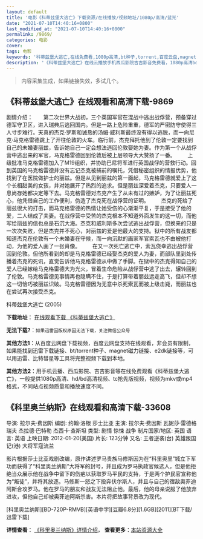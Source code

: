 ```yaml
---
layout: default
title: '电影《科蒂兹堡大逃亡》下载资源/在线播放/视频地址/1080p/高清/蓝光'
date: "2021-07-10T14:40:16+0800"
last_modified_at: "2021-07-10T14:40:16+0800"
permalink: /9869/
categories: 电影
cover:
tags: 电影
keywords: '科蒂兹堡大逃亡,在线免费看,1080p高清,bt种子,torrent,百度云盘,magnet,磁力链,迅雷下载资源'
description: '《科蒂兹堡大逃亡》在线云播放手机西瓜影院吉吉影音免费看，1080p高清bd/hd未删减完整版和tc抢先枪版，mkv/mp4格式，附带bt/torrent种子、magnet/磁力链、百度云盘、网盘资源迅雷下载链接'
---
```


>内容采集生成，如果链接失效，多试几个。


## 《科蒂兹堡大逃亡》在线观看和高清下载-9869

剧情介绍：　　第二次世界大战初，三个英国军官在混战中逃出战俘营，预备穿过德军守卫区，进入瑞典后逃回国内。但是一路上危险重重，德军的严密防守使得三人寸步难行。天真的杰克·罗斯和诚恳的汤姆·威利斯最终没有得以逃脱，而一向尼克·马克格雷德跳上了开往伦敦的火车。临行前，杰克拜托他到了伦敦一定要找到自己的未婚妻丽兹，告诉她自己一定会想法逃回伦敦娶她为妻。作为第一个从战俘营中逃出来的军官，马克格雷德回到伦敦后被上层领导大大赞扬了一番。 　　上级批准马克格雷德加入了M19组织，并协助巴尼将军进行英国战俘的营救行动。回到英国的马克格雷德并没有忘记杰克被捕前的嘱托，凭借秘密组织的情报优势，他找到了在医院做护士的丽兹。但是从见到丽兹的第一面起，马克格雷德就爱上了这个长相甜美的女孩，并对她展开了热烈的追求。但是丽兹深爱着杰克，只要爱人一息尚存她都决定等下去。马克格雷德对杰克产生了从未有过的嫉妒，为了让丽兹死心，他凭借自己的工作便利，伪造了杰克死在战俘营的证明。 　　杰克的死给了丽兹很大的打击，而马克格雷德的热情让她受伤的心渐渐平复，于是接受了他的爱，二人结成了夫妻。在战俘营中受苦的杰克根本不知道外面发生的这一切，而他写给丽兹的信也总是石沉大海。杰克和威利斯多次尝试逃出战俘营，但换来的只是一次次失败，但是杰克并不死心，对丽兹的爱是他最大的支持。狱中的所有战友都知道杰克在伦敦有一个未婚妻在守候，而一向沉默的画家军官索瓦也不由被他打动，为他的爱人画了一张肖像。 　　在又一次死亡逃亡中，索瓦侥幸逃出战俘营回到伦敦。但他所看到的却是马克格雷德已经娶杰克的爱人为妻，而部队里到处传播着杰克的死讯，直觉告诉他马克格雷德从中做了手脚。在狱中的杰克得知自己的爱人已经嫁给马克格雷德大为光火，冒着生命危险从战俘营中逃了出去，辗转回到了伦敦。马克格雷德见事情再也隐瞒不住，于是打算带着丽兹远走高飞，但却不想这一切恰巧被丽兹识破。马克格雷德因为无意中杀死索瓦而被上级击毙，而丽兹也在尝试再次接受杰克。


科蒂兹堡大逃亡 (2005)

**下载地址**： [在线观看下载 《科蒂兹堡大逃亡》](https://www.btbtdy.me/btdy/dy8926.html) 


**无法下载?**：`如果迅雷因版权原因无法下载，关注微信公众号 `

**其他方法1**：从百度云网盘下载视频，百度云网盘支持在线观看，非会员有限制，如果能找到迅雷下载链接、bt/torrent种子、magnet磁力链接、e2dk链接等，可以用迅雷、比特彗星等工具将完整视频下载到本地。

**其他方法2**：用手机云播、西瓜影院、吉吉影音等在线免费观看《科蒂兹堡大逃亡》，一般提供1080p高清、hd/bd高清视频、tc抢先版视频，视频为mkv或mp4格式，不同站点视频质量和播放速度不同。


## 《科里奥兰纳斯》在线观看和高清下载-33608

导演: 拉尔夫·费因斯 编剧: 约翰·洛根 莎士比亚 主演: 拉尔夫·费因斯 瓦妮莎·雷德格瑞夫 杰拉德·巴特勒 杰西卡·查斯坦 类型: 剧情 惊悚 战争 制片国家/地区: 英国 语言: 英语 上映日期: 2012-01-20(美国) 片长: 123分钟 又名: 王者逆袭(台) 英雄叛国记(港) 大将军寇流兰

影片根据莎士比亚戏剧改编，原作讲述罗马贵族马修斯因为在“科里奥里”城立下军功而获得了“科里奥兰纳斯”大将军的封号，并且成为罗马执政官候选人，但是他拒绝当众展示他在战争中留下的伤疤以获取罗马平民的支持，于是两个护民官宣称他为“叛徒”，并将其放逐。马修斯一怒之下投奔伏尔斯人，并且与自己的宿敌奥菲迪阿斯合攻罗马。他在罗马的朋友和战友无法阻止他。最后，他的母亲说服了他放弃进攻，但他自己却被奥菲迪阿斯杀害。本片将把故事背景改为现代。


[科里奥兰纳斯][BD-720P-RMVB][英语中字][豆瓣6.8分][1.6GB][2011][BT下载/迅雷下载]

**详情查看**： [《科里奥兰纳斯》详情介绍](/movie/33608/)， **查看更多**：[本站资源大全](/movie/t/all/)

